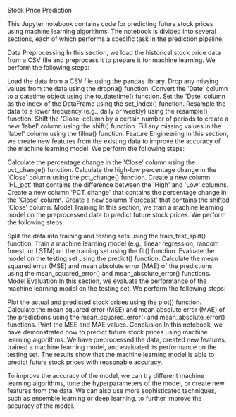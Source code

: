 Stock Price Prediction

This Jupyter notebook contains code for predicting future stock prices using machine learning algorithms. The notebook is divided into several sections, each of which performs a specific task in the prediction pipeline.

Data Preprocessing
In this section, we load the historical stock price data from a CSV file and preprocess it to prepare it for machine learning. We perform the following steps:

Load the data from a CSV file using the pandas library.
Drop any missing values from the data using the dropna() function.
Convert the 'Date' column to a datetime object using the to_datetime() function.
Set the 'Date' column as the index of the DataFrame using the set_index() function.
Resample the data to a lower frequency (e.g., daily or weekly) using the resample() function.
Shift the 'Close' column by a certain number of periods to create a new 'label' column using the shift() function.
Fill any missing values in the 'label' column using the fillna() function.
Feature Engineering
In this section, we create new features from the existing data to improve the accuracy of the machine learning model. We perform the following steps:

Calculate the percentage change in the 'Close' column using the pct_change() function.
Calculate the high-low percentage change in the 'Close' column using the pct_change() function.
Create a new column 'HL_pct' that contains the difference between the 'High' and 'Low' columns.
Create a new column 'PCT_change' that contains the percentage change in the 'Close' column.
Create a new column 'Forecast' that contains the shifted 'Close' column.
Model Training
In this section, we train a machine learning model on the preprocessed data to predict future stock prices. We perform the following steps:

Split the data into training and testing sets using the train_test_split() function.
Train a machine learning model (e.g., linear regression, random forest, or LSTM) on the training set using the fit() function.
Evaluate the model on the testing set using the predict() function.
Calculate the mean squared error (MSE) and mean absolute error (MAE) of the predictions using the mean_squared_error() and mean_absolute_error() functions.
Model Evaluation
In this section, we evaluate the performance of the machine learning model on the testing set. We perform the following steps:

Plot the actual and predicted stock prices using the plot() function.
Calculate the mean squared error (MSE) and mean absolute error (MAE) of the predictions using the mean_squared_error() and mean_absolute_error() functions.
Print the MSE and MAE values.
Conclusion
In this notebook, we have demonstrated how to predict future stock prices using machine learning algorithms. We have preprocessed the data, created new features, trained a machine learning model, and evaluated its performance on the testing set. The results show that the machine learning model is able to predict future stock prices with reasonable accuracy.

To improve the accuracy of the model, we can try different machine learning algorithms, tune the hyperparameters of the model, or create new features from the data. We can also use more sophisticated techniques, such as ensemble learning or deep learning, to further improve the accuracy of the model.
